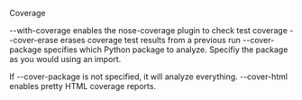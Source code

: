 Coverage

--with-coverage enables the nose-coverage plugin to check test coverage
--cover-erase erases coverage test results from a previous run
--cover-package specifies which Python package to analyze. 
Specifiy the package as you would using an import. 

If --cover-package is not specified, it will analyze everything. 
--cover-html enables pretty HTML coverage reports. 
